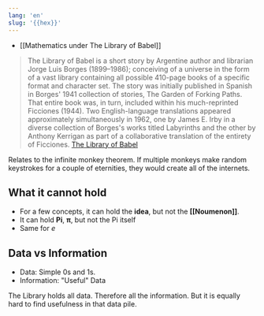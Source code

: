 ```yaml
---
lang: 'en'
slug: '{{hex}}'
---
```


- [[Mathematics under The Library of Babel]]

> The Library of Babel is a short story by Argentine author and librarian Jorge Luis Borges (1899–1986); conceiving of a universe in the form of a vast library containing all possible 410-page books of a specific format and character set.  The story was initially published in Spanish in Borges' 1941 collection of stories, The Garden of Forking Paths. That entire book was, in turn, included within his much-reprinted Ficciones (1944). Two English-language translations appeared approximately simultaneously in 1962, one by James E. Irby in a diverse collection of Borges's works titled Labyrinths and the other by Anthony Kerrigan as part of a collaborative translation of the entirety of Ficciones. [The Library of Babel](https://en.wikipedia.org/wiki/The_Library_of_Babel)

Relates to the infinite monkey theorem.
If multiple monkeys make random keystrokes for a couple of eternities,
they would create all of the internets.

## What it cannot hold

- For a few concepts, it can hold the **idea**, but not the **[[Noumenon]]**.
- It can hold **Pi**, **π**,  but not the Pi itself
- Same for $e$

## Data vs Information

- Data: Simple 0s and 1s.
- Information: "Useful" Data

The Library holds all data.
Therefore all the information.
But it is equally hard to find usefulness in that data pile.

